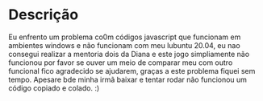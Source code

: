 # Descrição
Eu enfrento um problema co0m códigos javascript que funcionam em ambientes windows e não funcionam  com meu lubuntu 20.04, eu nao consegui realizar a mentoria dois da Diana
e este jogo simpliamente não funcionou por favor se ouver um meio de comparar meu com outro funcional fico agradecido
se ajudarem, graças a este problema fiquei sem tempo. Apesare bde minha irmã baixar e tentar rodar não funcionou um código copiado e colado. :)

